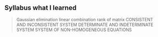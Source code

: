 ## Syllabus what I learned

> Gaussian elimination
> linear combination
> rank of matrix
> CONSISTENT AND INCONSISTENT SYSTEM
> DETERMINATE AND INDETERMINATE SYSTEM 
> SYSTEM OF NON-HOMOGENEOUS EQUATIONS
